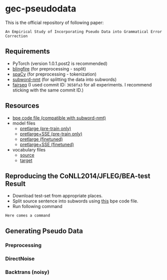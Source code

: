 # gec-pseudodata

This is the official repository of following paper: 

```
An Empirical Study of Incorporating Pseudo Data into Grammatical Error Correction
```

## Requirements

- PyTorch (version 1.0.1.post2 is recommended)
- [blingfire](https://github.com/microsoft/BlingFire) (for preprocessing - ssplit)
- [spaCy](https://spacy.io/) (for preprocessing - tokenization)
- [subword-nmt](https://github.com/rsennrich/subword-nmt) (for splitting the data into subwords)
- [fairseq](https://github.com/pytorch/fairseq) (I used commit ID: `3658fa3` for all experiments. I recommend sticking with the same commit ID.)

## Resources

- [bpe code file (compatible with subword-nmt)]()
- model files
    - [pretlarge (pre-train only)]()
    - [pretlarge+SSE (pre-train only)]()
    - [pretlarge (finetuned)]()
    - [pretlarge+SSE (finetuned)]()
- vocabulary files
    - [source]()
    - [target]()

## Reproducing the CoNLL2014/JFLEG/BEA-test Result
- Download test-set from appropriate places.
- Split source sentence into subwords using [this]() bpe code file.
- Run following command
```
Here comes a command
```


## Generating Pseudo Data

### Preprocessing

### DirectNoise

### Backtrans (noisy)


